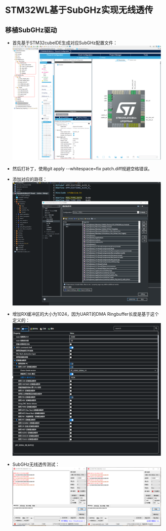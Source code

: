 # STM32WL基于SubGHz实现无线透传

## 移植SubGHz驱动

* 首先基于STM32cubeIDE生成对应SubGHz配置文件：
![SubGHz配置](./assets/SubGHz配置.png)

* 然后打补丁，使用git apply --whitespace=fix patch.diff规避空格错误。

* 添加对应的路径：
![添加SubGHz路径](./assets/添加SubGHz路径.png)

* 增加RX缓冲区的大小为1024，因为UART的DMA Ringbuffer长度是基于这个定义的：
![增加RX缓冲区的大小](./assets/增加RX缓冲区的大小.png)

* SubGHz无线透传测试：
![SubGHz无线透传测试](./assets/SubGHz无线透传测试.png)